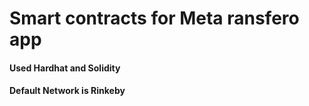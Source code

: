 # Smart contracts for Meta ransfero app

#### Used Hardhat and Solidity
#### Default Network is  Rinkeby

